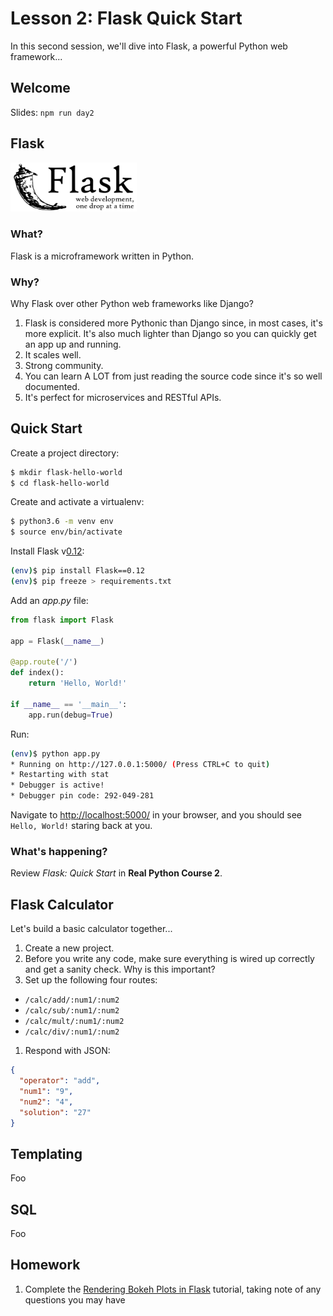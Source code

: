 # Lesson 2: Flask Quick Start

In this second session, we'll dive into Flask, a powerful Python web framework...

## Welcome

Slides: `npm run day2`

## Flask

<img src="../slides/images/flask.png" width="40%">

### What?

Flask is a microframework written in Python.

### Why?

Why Flask over other Python web frameworks like Django?

1. Flask is considered more Pythonic than Django since, in most cases, it's more explicit. It's also much lighter than Django so you can quickly get an app up and running.
1. It scales well.
1. Strong community.
1. You can learn A LOT from just reading the source code since it's so well documented.
1. It's perfect for microservices and RESTful APIs.

## Quick Start

Create a project directory:

```sh
$ mkdir flask-hello-world
$ cd flask-hello-world
```

Create and activate a virtualenv:

```sh
$ python3.6 -m venv env
$ source env/bin/activate
```

Install Flask v[0.12](https://pypi.python.org/pypi/Flask/0.12):

```sh
(env)$ pip install Flask==0.12
(env)$ pip freeze > requirements.txt
```

Add an *app.py* file:

```python
from flask import Flask

app = Flask(__name__)

@app.route('/')
def index():
    return 'Hello, World!'

if __name__ == '__main__':
    app.run(debug=True)
```

Run:

```sh
(env)$ python app.py
* Running on http://127.0.0.1:5000/ (Press CTRL+C to quit)
* Restarting with stat
* Debugger is active!
* Debugger pin code: 292-049-281
```

Navigate to [http://localhost:5000/](http://localhost:5000/) in your browser, and you should see `Hello, World!` staring back at you.

### What's happening?

Review *Flask: Quick Start* in **Real Python Course 2**.

## Flask Calculator

Let's build a basic calculator together...

1. Create a new project.
1. Before you write any code, make sure everything is wired up correctly and get a sanity check. Why is this important?
1. Set up the following four routes:
  - `/calc/add/:num1/:num2`
  - `/calc/sub/:num1/:num2`
  - `/calc/mult/:num1/:num2`
  - `/calc/div/:num1/:num2`
1. Respond with JSON:

  ```json
  {
    "operator": "add",
    "num1": "9",
    "num2": "4",
    "solution": "27"
  }
  ```

## Templating

Foo

## SQL

Foo

## Homework

1. Complete the [Rendering Bokeh Plots in Flask](https://github.com/rpazyaquian/bokeh-flask-tutorial/wiki/Rendering-Bokeh-plots-in-Flask) tutorial, taking note of any questions you may have
